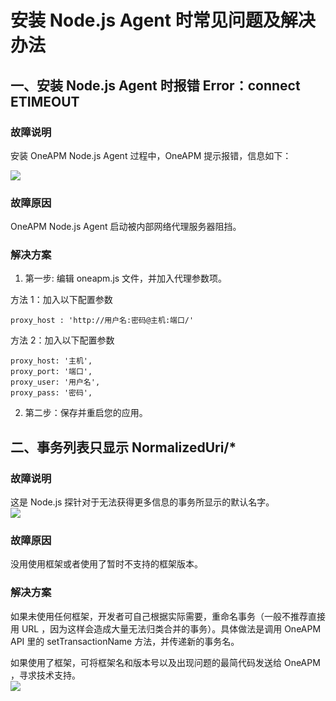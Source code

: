 # 安装 Node.js Agent 时常见问题及解决办法
## 一、安装 Node.js Agent 时报错 Error：connect ETIMEOUT
### 故障说明
安装 OneAPM Node.js Agent 过程中，OneAPM 提示报错，信息如下：

 ![](/images/js2.jpg)
### 故障原因

  OneAPM Node.js Agent 启动被内部网络代理服务器阻挡。
### 解决方案
  

 1.  第一步: 编辑 oneapm.js 文件，并加入代理参数项。
 
 方法 1：加入以下配置参数
 
``` undefined
proxy_host : 'http://用户名:密码@主机:端口/'
```
   方法 2：加入以下配置参数
   

``` stylus
proxy_host: '主机',
proxy_port: '端口',
proxy_user: '用户名',
proxy_pass: '密码',
```

 2. 第二步：保存并重启您的应用。

## 二、事务列表只显示 NormalizedUri/*
### 故障说明
这是 Node.js 探针对于无法获得更多信息的事务所显示的默认名字。<br>
 ![](/images/js3.jpg)

    


### 故障原因
没用使用框架或者使用了暂时不支持的框架版本。
### 解决方案
如果未使用任何框架，开发者可自己根据实际需要，重命名事务（一般不推荐直接用 URL ，因为这样会造成大量无法归类合并的事务）。具体做法是调用 OneAPM API 里的 setTransactionName 方法，并传递新的事务名。

如果使用了框架，可将框架名和版本号以及出现问题的最简代码发送给 OneAPM ，寻求技术支持。<br>
 ![](/images/js4.png)



